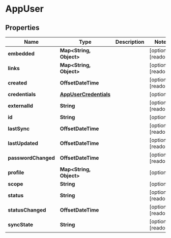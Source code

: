 

# AppUser


## Properties

| Name | Type | Description | Notes |
|------------ | ------------- | ------------- | -------------|
|**embedded** | **Map&lt;String, Object&gt;** |  |  [optional] [readonly] |
|**links** | **Map&lt;String, Object&gt;** |  |  [optional] [readonly] |
|**created** | **OffsetDateTime** |  |  [optional] [readonly] |
|**credentials** | [**AppUserCredentials**](AppUserCredentials.md) |  |  [optional] |
|**externalId** | **String** |  |  [optional] [readonly] |
|**id** | **String** |  |  [optional] |
|**lastSync** | **OffsetDateTime** |  |  [optional] [readonly] |
|**lastUpdated** | **OffsetDateTime** |  |  [optional] [readonly] |
|**passwordChanged** | **OffsetDateTime** |  |  [optional] [readonly] |
|**profile** | **Map&lt;String, Object&gt;** |  |  [optional] |
|**scope** | **String** |  |  [optional] |
|**status** | **String** |  |  [optional] [readonly] |
|**statusChanged** | **OffsetDateTime** |  |  [optional] [readonly] |
|**syncState** | **String** |  |  [optional] [readonly] |



